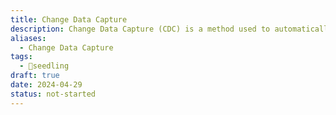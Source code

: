 ```yaml
---
title: Change Data Capture
description: Change Data Capture (CDC) is a method used to automatically track and capture changes in data in a database, enabling real-time data integration and analysis.
aliases:
  - Change Data Capture
tags:
  - 🌱seedling
draft: true
date: 2024-04-29
status: not-started
---
```

